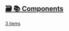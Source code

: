 ## [🗃️<!-- --> <!-- -->📚 Components](/react-native-teleport/pr-preview/pr-12/docs/category/-components.md)

[3 items](/react-native-teleport/pr-preview/pr-12/docs/category/-components.md)
